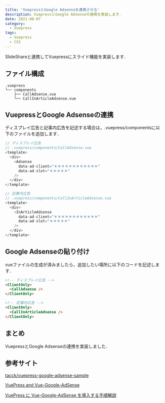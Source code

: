 ```yaml
---
title: 'VuepressとGoogle Adsenseを連携させる'
description: VuepressとGoogle Adsenseの連携を実装します．
date: 2021-08-07
category: 
  - Vuepress
tags:
  - Vuepress
  - CSS
---
```

SlideShareと連携してVuepressにスライド機能を実装します．

<!-- more -->

<ClientOnly>
  <CallInArticleAdsense />
</ClientOnly>








## ファイル構成
```
.vuepress
└── components
    ├── CallAdsense.vue
    └── CallInArticleAdsense.vue
```

## VuepressとGoogle Adsenseの連携
ディスプレイ広告と記事内広告を記述する場合は，.vuepress/componentsに以下のファイルを追加します．
```js
// ディスプレイ広告
// .vuepress/components/CallAdsense.vue
<template>
  <div>
    <Adsense
      data-ad-client="＊＊＊＊＊＊＊＊＊＊＊＊"
      data-ad-slot="＊＊＊＊＊"
    />
  </div>
</template>
```

```js
// 記事内広告
// .vuepress/components/CallInArticleAdsense.vue
<template>
  <div>
    <InArticleAdsense
      data-ad-client="＊＊＊＊＊＊＊＊＊＊＊＊"
      data-ad-slot="＊＊＊＊＊"
    />
  </div>
</template>
```

## Google Adsenseの貼り付け
vueファイルの生成が済みましたら，追加したい場所に以下のコードを記述します．
```md
<!-- ディスプレイ広告 -->
<ClientOnly>
  <CallAdsense />
</ClientOnly>

<!-- 記事内広告 -->
<ClientOnly>
  <CallInArticleAdsense />
</ClientOnly>
```

## まとめ
VuepressとGoogle Adsenseの連携を実装しました．


## 参考サイト
[tacck/vuepress-google-adsense-sample](https://github.com/tacck/vuepress-google-adsense-sample)

[VuePress and Vue-Google-AdSense](https://vuepress-google-adsense.doc.tacck.net/ja/#ディスプレイ広告)

[VuePress に Vue-Google-AdSense を導入する手順解説](https://blog.tacck.net/archives/540)





<ClientOnly>
  <CallInArticleAdsense />
</ClientOnly>
